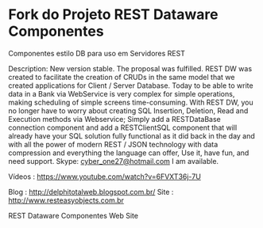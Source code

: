 # Fork do Projeto REST Dataware Componentes
Componentes estilo DB para uso em Servidores REST

Description:
New version stable.
The proposal was fulfilled.
REST DW was created to facilitate the creation of CRUDs in the same model that we created applications for Client / Server Database.
Today to be able to write data in a Bank via WebService is very complex for simple operations, making scheduling of simple screens time-consuming.
With REST DW, you no longer have to worry about creating SQL Insertion, Deletion, Read and Execution methods via Webservice; Simply add a RESTDataBase connection component and add a RESTClientSQL component that will already have your SQL solution fully functional as it did back in the day and with all the power of modern REST / JSON technology with data compression and everything the language can offer,
Use it, have fun, and need support.
Skype: cyber_one27@hotmail.com 
I am available.

Vídeos : 
https://www.youtube.com/watch?v=6FVXT36j-7U 

Blog : http://delphitotalweb.blogspot.com.br/ 
Site : http://www.resteasyobjects.com.br 

REST Dataware Componentes Web Site 

